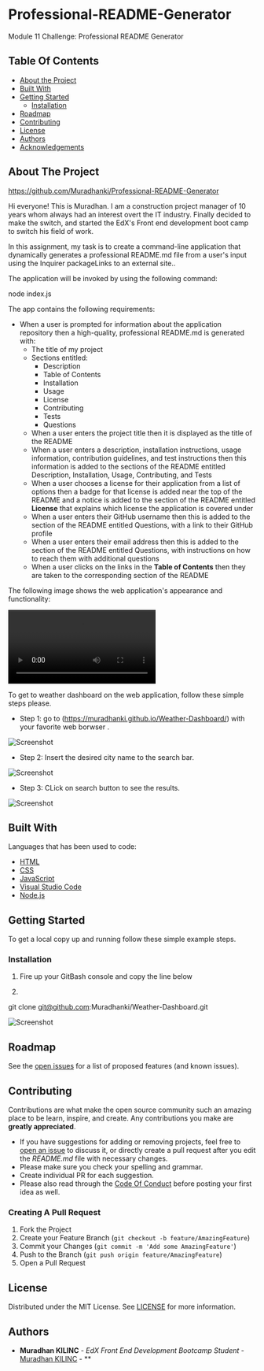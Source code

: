 # Professional-README-Generator
Module 11 Challenge: Professional README Generator


## Table Of Contents

* [About the Project](#about-the-project)
* [Built With](#built-with)
* [Getting Started](#getting-started)
  * [Installation](#installation)
* [Roadmap](#roadmap)
* [Contributing](#contributing)
* [License](#license)
* [Authors](#authors)
* [Acknowledgements](#acknowledgements)

## About The Project


https://github.com/Muradhanki/Professional-README-Generator

Hi everyone! This is Muradhan. I am a construction project manager of 10 years whom always had an interest overt the IT industry. Finally decided to make the switch, and started the EdX's Front end development boot camp to switch his field of work. 

In this assignment, my task is to create a command-line application that dynamically generates a professional README.md file from a user's input using the Inquirer packageLinks to an external site.. 

The application will be invoked by using the following command:

node index.js

The app contains the following requirements:


* When a user is prompted for information about the application repository then a high-quality, professional README.md is generated with:
    * The title of my project 
    * Sections entitled:
      * Description 
      * Table of Contents 
      * Installation 
      * Usage 
      * License 
      * Contributing 
      * Tests 
      * Questions
    * When a user enters the project title then it is displayed as the title of the README
    * When a user enters a description, installation instructions, usage information, contribution guidelines, and test instructions then this information is added to the sections of the README entitled Description, Installation, Usage, Contributing, and Tests
    * When a user chooses a license for their application from a list of options then a badge for that license is added near the top of the README and a notice is added to the section of the README entitled **License** that explains which license the application is covered under
    * When a user enters their GitHub username then this is added to the section of the README entitled Questions, with a link to their GitHub profile
    * When a user enters their email address then this is added to the section of the README entitled Questions, with instructions on how to reach them with additional questions
    * When a user clicks on the links in the **Table of Contents** then they are taken to the corresponding section of the README

The following image shows the web application's appearance and functionality:

![Take me through video of the application.](https://github.com/Muradhanki/Professional-README-Generator/blob/main/images/Readme_guide.webm)

To get to weather dashboard on the web application, follow these simple steps please.

* Step 1: go to   (https://muradhanki.github.io/Weather-Dashboard/) with your favorite web borwser .

![Screenshot](https://github.com/Muradhanki/Weather-Dashboard/blob/main/assets/images/Main%20screen.jpg "Web application Screen Shot")

* Step 2: Insert the desired city name to the search bar.

![Screenshot](https://github.com/Muradhanki/Weather-Dashboard/blob/main/assets/images/Main%20screen.jpg "Web application Screen Shot")

* Step 3: CLick on search button to see the results.

![Screenshot](https://github.com/Muradhanki/Weather-Dashboard/blob/main/assets/images/Main%20screen.jpg "Web application Screen Shot")



## Built With

Languages that has been used to code:

* [HTML]()
* [CSS]()
* [JavaScript]()
* [Visual Studio Code](https://code.visualstudio.com/)
* [Node.js]()


## Getting Started

To get a local copy up and running follow these simple example steps.

### Installation

1. Fire up your GitBash console and copy the line below

2. 
git clone git@github.com:Muradhanki/Weather-Dashboard.git

![Screenshot](https://github.com/Muradhanki/Weather-Dashboard/blob/main/assets/images/git%20bash%20screen%20grab.jpg "Git Bash Installation")

## Roadmap

See the [open issues](https://github.com/Muradhanki/Weather-Dashboard/issues) for a list of proposed features (and known issues).

## Contributing

Contributions are what make the open source community such an amazing place to be learn, inspire, and create. Any contributions you make are **greatly appreciated**.
* If you have suggestions for adding or removing projects, feel free to [open an issue](https://github.com/Muradhanki/Weather-Dashboard/issues/new/choose) to discuss it, or directly create a pull request after you edit the *README.md* file with necessary changes.
* Please make sure you check your spelling and grammar.
* Create individual PR for each suggestion.
* Please also read through the [Code Of Conduct](https://muradhanki.github.io/Weather-Dashboard/blob/main/CODE_OF_CONDUCT.md) before posting your first idea as well.

### Creating A Pull Request

1. Fork the Project
2. Create your Feature Branch (`git checkout -b feature/AmazingFeature`)
3. Commit your Changes (`git commit -m 'Add some AmazingFeature'`)
4. Push to the Branch (`git push origin feature/AmazingFeature`)
5. Open a Pull Request

## License

Distributed under the MIT License. See [LICENSE](https://github.com/Muradhanki/Weather-Dashboard/blob/main/LICENSE) for more information.

## Authors

* **Muradhan KILINC** - *EdX Front End Development Bootcamp Student* - [Muradhan KILINC](https://github.com/Muradhanki) - **
